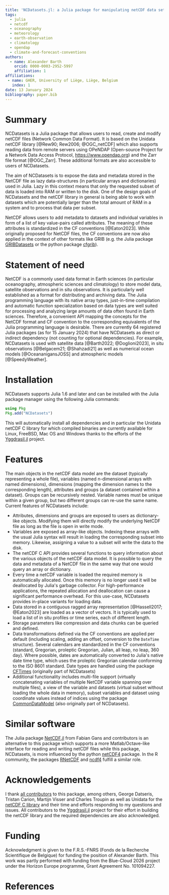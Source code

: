 ```yaml
---
title: 'NCDatasets.jl: a Julia package for manipulating netCDF data sets'
tags:
  - julia
  - netcdf
  - oceanography
  - meteorology
  - earth-observation
  - climatology
  - opendap
  - climate-and-forecast-conventions
authors:
  - name: Alexander Barth
    orcid: 0000-0003-2952-5997
    affiliation: 1
affiliations:
 - name: GHER, University of Liège, Liège, Belgium
   index: 1
date: 13 January 2024
bibliography: paper.bib
---
```


# Summary

NCDatasets is a Julia package that allows users to read, create and modify netCDF files (Network Common Data Format). It is based on the Unidata netCDF library [@Rew90; Rew2006; @OGC_netCDF] which also supports reading data from remote servers using OPeNDAP (Open-source Project for a Network Data Access Protocol, https://www.opendap.org) and the Zarr file format [@OGC_Zarr]. These additional formats are also accessible to users of NCDatasets.

The aim of NCDatasets is to expose the data and metadata stored in the NetCDF file as lazy data-structures (in particular arrays and dictionaries) used in Julia.
Lazy in this context means that only the requested subset of data is loaded into RAM or written to the disk. One of the design goals of NCDatasets and the netCDF library in general is being able to work with datasets which are potentially larger than the total amount of RAM in a system and to process that data per subset.

NetCDF allows users to add metadata to datasets and individual variables in form of a list of key value-pairs called attributes. The meaning of these attributes is
standardized in the CF conventions [@Eaton2023]. While originally proposed for NetCDF files, the CF conventions are now also applied in the context of other formats like GRIB (e.g. the Julia package [GRIBDatasets](https://github.com/JuliaGeo/GRIBDatasets.jl) or the python package [cfgrib](https://github.com/ecmwf/cfgrib)).


# Statement of need

NetCDF is a commonly used data format in Earth sciences (in particular oceanography, atmospheric sciences and climatology) to store model data, satellite observations and in situ observations. It is particularly well established as a format for distributing and archiving data. The Julia programming language with its native array types, just-in-time compilation and automatic function specialization based on data types are well suited for processing and analyzing large amounts of data often found in Earth sciences.
Therefore, a convenient API mapping the concepts for the NetCDF format and CF convention to the corresponding equivalents of the Julia programming language is desirable.
There are currently 64 registered Julia packages (as for 15 January 2024) that have NCDatasets as direct or indirect dependency (not counting for optional dependencies).
For example, NCDatasets is used with satellite data [@Barth2022; @Doglioni2023], in situ observations [@Belgacem21; @Shahzadi21] as well as numerical ocean models [@OceananigansJOSS] and atmospheric models [@SpeedyWeather].


# Installation

NCDatasets supports Julia 1.6 and later and can be installed with the Julia package manager using the following Julia commands:

```julia
using Pkg
Pkg.add("NCDatasets")
```

This will automatically install all dependencies and in particular the Unidata netCDF C library for which compiled binaries are currently available for Linux, FreeBSD, Mac OS and Windows thanks to the efforts of the [Yggdrasil.jl](https://github.com/JuliaPackaging/Yggdrasil/) project.

# Features

The main objects in the netCDF data model are the dataset (typically representing a whole file), variables (named n-dimensional arrays with named dimensions), dimensions (mapping the dimension names to the corresponding length), attributes and groups (a dataset contained within a dataset). Groups can be recursively nested. Variable names must be unique within a given group, but two different groups can re-use the same name. Current features of NCDatasets include:

* Attributes, dimensions and groups are exposed to users as dictionary-like objects. Modifying them will directly modify the underlying NetCDF file as long as the file is open in write mode.
* Variables are exposed as array-like objects. Indexing these arrays with the usual Julia syntax will result in loading the corresponding subset into memory. Likewise, assigning a value to a subset will write the data to the disk.
* The netCDF C API provides several functions to query information about the various objects of the netCDF data model.  It is possible to query the data and metadata of a NetCDF file in the same way that one would query an array or dictionary.
* Every time a netCDF variable is loaded the required memory is automatically allocated. Once this memory is no longer used it will be deallocated by Julia's garbage collector. For high-performance applications, the repeated allocation and deallocation can cause a significant performance overhead. For this use-case, NCDatasets provides in-place variants for loading data.
* Data stored in a contiguous ragged array representation [@Hassell2017; @Eaton2023] are loaded as a vector of vectors. It is typically used to load a list of in situ profiles or time series, each of different length.
* Storage parameters like compression and data chunks can be queried and defined.
* Data transformations defined via the CF conventions are applied per default (including scaling, adding an offset, conversion to the `DateTime` structure). Several calendars are standardized in the CF conventions (standard, Gregorian, proleptic Gregorian, Julian, all leap, no leap, 360 day). Where possible, dates are automatically converted to Julia's native date time type, which uses the proleptic Gregorian calendar conforming to the ISO 8601 standard. Date types are handled using the package [CFTimes](https://github.com/JuliaGeo/CFTimes.jl) (originally part of NCDatasets)
* Additional functionality includes multi-file support (virtually concatenating variables of multiple NetCDF variable spanning over multiple files), a view of the variable and datasets (virtual subset without loading the whole data in memory), subset variables and dataset using coordinate values instead of indices using the package [CommonDataModel](https://github.com/JuliaGeo/CommonDataModel.jl) (also originally part of NCDatasets).


# Similar software

The Julia package [NetCDF.jl](https://github.com/JuliaGeo/NetCDF.jl) from Fabian Gans and contributors is an alternative to this package which supports a more Matlab/Octave-like interface for reading and writing netCDF files while this package, NCDatasets, is more influenced by the python [netCDF4](https://github.com/Unidata/netcdf4-python) package. In the R community, the packages [RNetCDF](https://github.com/mjwoods/RNetCDF) and [ncdf4](https://cirrus.ucsd.edu/~pierce/ncdf/) fulfill a similar role.

# Acknowledgements

I thank [all contributors](https://github.com/Alexander-Barth/NCDatasets.jl/graphs/contributors) to this package, among others, George Datseris, Tristan Carion, Martijn Visser and Charles Troupin as well as Unidata for the [netCDF C library](https://github.com/Unidata/netcdf-c) and their time and efforts responding to my questions and issues. All contributors to the [Yggdrasil.jl](https://github.com/JuliaPackaging/Yggdrasil/) project for their effort in building the netCDF library and the required dependencies are also acknowledged.

# Funding

Acknowledgment is given to the F.R.S.-FNRS (Fonds de la Recherche Scientifique de Belgique) for funding the position of Alexander Barth. This work was partly performed with funding from the Blue-Cloud 2026 project under the Horizon Europe programme, Grant Agreement No. 101094227.

# References
